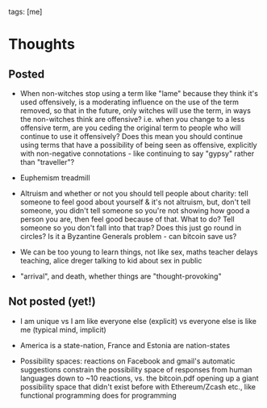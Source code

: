 tags: [me]

# Thoughts

## Posted
* When non-witches stop using a term like "lame" because they think it's used offensively, is a moderating influence on the use of the term removed, so that in the future, only witches will use the term, in ways the non-witches think are offensive? i.e. when you change to a less offensive term, are you ceding the original term to people who will continue to use it offensively?
Does this mean you should continue using terms that have a possibility of being seen as offensive, explicitly with non-negative connotations - like continuing to say "gypsy" rather than "traveller"?

* Euphemism treadmill
* Altruism and whether or not you should tell people about charity: tell someone to feel good about yourself & it's not altruism, but, don't tell someone, you didn't tell someone so you're not showing how good a person you are, then feel good because of that. What to do? Tell someone so you don't fall into that trap? Does this just go round in circles? Is it a Byzantine Generals problem - can bitcoin save us?
* We can be too young to learn things, not like sex, maths teacher delays teaching, alice dreger talking to kid about sex in public
* "arrival", and death, whether things are "thought-provoking"

## Not posted (yet!)
* I am unique vs I am like everyone else (explicit) vs everyone else is like me (typical mind, implicit)

* America is a state-nation, France and Estonia are nation-states

* Possibility spaces: reactions on Facebook and gmail's automatic suggestions constrain the possibility space of responses from human languages down to ~10 reactions, vs. the bitcoin.pdf opening up a giant possibility space that didn't exist before with Ethereum/Zcash etc., like functional programming does for programming